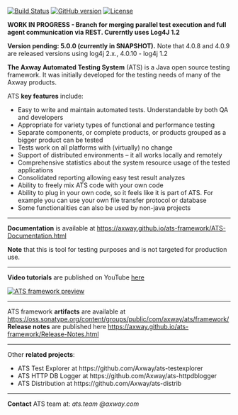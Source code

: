 [![Build Status](https://travis-ci.org/Axway/ats-framework.svg?branch=master)](https://travis-ci.org/Axway/ats-framework)
[![GitHub version](https://badge.fury.io/gh/Axway%2Fats-framework.svg)](https://badge.fury.io/gh/Axway%2Fats-framework)
[![License](https://img.shields.io/badge/License-Apache%202.0-blue.svg)](https://opensource.org/licenses/Apache-2.0)

**WORK IN PROGRESS - Branch for merging parallel test execution and full agent communication via REST. Curerntly uses Log4J 1.2**

**Version pending: 5.0.0 (currently in SNAPSHOT).**
Note that 4.0.8 and 4.0.9 are released versions using log4j 2.x., 4.0.10 - log4j 1.2

**The Axway Automated Testing System** (ATS) is a Java open source testing framework. It was initially developed for the testing needs of many of the Axway products.

ATS **key features** include:
<ul>
  <li>Easy to write and maintain automated tests. Understandable by both QA and developers</li>
  <li>Appropriate for variety types of functional and performance testing</li>
  <li>Separate components, or complete products, or products grouped as a bigger product can be tested</li>
  <li>Tests work on all platforms with (virtually) no change</li>
  <li>Support of distributed environments – it all works locally and remotely</li>
  <li>Comprehensive statistics about the system resource usage of the tested applications</li>
  <li>Consolidated reporting allowing easy test result analyzes</li>
  <li>Ability to freely mix ATS code with your own code</li>
  <li>Ability to plug in your own code, so it feels like it is part of ATS. For example you can use your own file transfer protocol or database</li>
  <li>Some functionalities can also be used by non-java projects</li>
</ul>

---

**Documentation** is available at https://axway.github.io/ats-framework/ATS-Documentation.html

**Note** that this is tool for testing purposes and is not targeted for production use.

---

**Video tutorials** are published on YouTube [here](https://www.youtube.com/watch?v=yeOrNUucNH0&list=PLLuHfb7NQS5oaENWHfYR5XuY-wNYvZgYj)

[![ATS framework preview](https://axway.github.io/ats-framework/images/ATS_Preview_TE_1.png)](https://www.youtube.com/watch?v=yeOrNUucNH0&list=PLLuHfb7NQS5oaENWHfYR5XuY-wNYvZgYj "ATS Framework playlist. Use Ctrl+Click or Cmd+Click to open in new browser tab")

---

ATS framework **artifacts** are available at https://oss.sonatype.org/content/groups/public/com/axway/ats/framework/  
**Release notes** are published here https://axway.github.io/ats-framework/Release-Notes.html

---

Other **related projects**:
<ul>
  <li>ATS Test Explorer at https://github.com/Axway/ats-testexplorer</li>
  <li>ATS HTTP DB Logger at https://github.com/Axway/ats-httpdblogger</li>
  <li>ATS Distribution at https://github.com/Axway/ats-distrib</li>
</ul>

---

**Contact** ATS team at: _ats.team_  _@axway.com_
